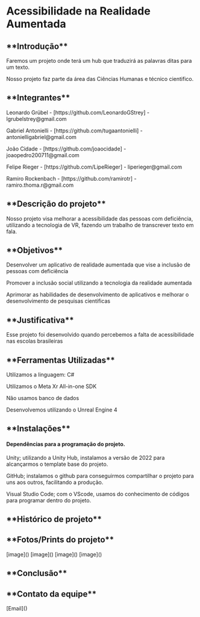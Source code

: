 # **Acessibilidade na Realidade Aumentada**

<h2>**Introdução**</h2>
<p>Faremos um projeto onde terá um hub que traduzirá as palavras ditas para um texto.</p> 
<p>Nosso projeto faz parte da área das Ciências Humanas e técnico cientifico.</p>


<h2>**Integrantes**</h2>
<p>Leonardo Grübel        -         [https://github.com/LeonardoGStrey]  -  lgrubelstrey@gmail.com </p>
<p>Gabriel Antonielli     -         [https://github.com/tugaantonielli]  -  antonielligabriel@gmail.com
</p>
<p>João Cidade            -         [https://github.com/joaocidade]      -  joaopedro200711@gmail.com</p>
<p>Felipe Rieger          -         [https://github.com/LipeRieger]      -  liperieger@gmail.com</p>
<p>Ramiro Rockenbach      -         [https://github.com/ramirotr]        -  ramiro.thoma.r@gmail.com </p>

<h2>**Descrição do projeto**</h2>
<p>Nosso projeto visa melhorar a acessibilidade das pessoas com deficiência, utilizando a tecnologia de VR, fazendo um trabalho de transcrever texto em fala.</p>

<h2>**Objetivos**</h2>
<p>Desenvolver um aplicativo de realidade aumentada que vise a inclusão de pessoas com deficiência</p>
<p>Promover a inclusão social utilizando a tecnologia da realidade aumentada</p>
<p>Aprimorar as habilidades de desenvolvimento de aplicativos e melhorar o desenvolvimento de pesquisas cientificas </p>

<h2>**Justificativa**</h2>
<p>Esse projeto foi desenvolvido quando percebemos a falta de acessibilidade nas escolas brasileiras</p>

<h2>**Ferramentas Utilizadas**</h2>
<p>Utilizamos a linguagem: C#</p>
<p>Utilizamos o Meta Xr All-in-one SDK </p>
<p>Não usamos banco de dados</p>
<p>Desenvolvemos utilizando o Unreal Engine 4</p>
<p></p>

<h2>**Instalações**</h2>
<h4>Dependências para a programação do projeto.</h4>
<p>Unity; utilizando a Unity Hub, instalamos a versão de 2022 para alcançarmos o template base do projeto.</p>
<p>GitHub; instalamos o github para conseguirmos compartilhar o projeto para uns aos outros, facilitando a produção.</p>
<p>Visual Studio Code; com o VScode, usamos do conhecimento de códigos para programar dentro do projeto.</p>

<h2>**Histórico de projeto**</h2>
<p></p>
<p></p>
<p></p>
<p></p>
<p></p>

<h2>**Fotos/Prints do projeto**</h2>
[image]()
[image]()
[image]()
[image]()

<h2>**Conclusão**</h2>

<h2>**Contato da equipe**</h2>
<p>[Email]()</p>